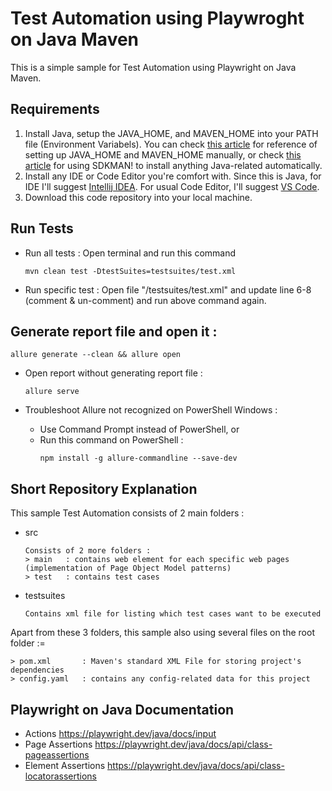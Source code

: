 # Test Automation using Playwroght on Java Maven
This is a simple sample for Test Automation using Playwright on Java Maven.

## Requirements 

1. Install Java, setup the JAVA_HOME, and MAVEN_HOME into your PATH file (Environment Variabels). You can check [this article](https://medium.com/@zorozeri/install-maven-by-setting-up-maven-home-abb4d158fcc6) for reference of setting up JAVA_HOME and MAVEN_HOME manually, or check [this article](https://medium.com/@zorozeri/manage-java-version-using-sdkman-including-maven-gradle-scala-kotlin-and-many-more-82532be9437e) for using SDKMAN! to install anything Java-related automatically.
2. Install any IDE or Code Editor you're comfort with. Since this is Java, for IDE I'll suggest [Intellij IDEA](https://www.jetbrains.com/idea/download). For usual Code Editor, I'll suggest [VS Code](https://code.visualstudio.com/).
3. Download this code repository into your local machine.

## Run Tests
* Run all tests : Open terminal and run this command
   ```
   mvn clean test -DtestSuites=testsuites/test.xml
   ```

* Run specific test : Open file "/testsuites/test.xml" and update line 6-8 (comment & un-comment) and run above command again.

## Generate report file and open it :

   ```
   allure generate --clean && allure open
   ```
*  Open report without generating report file : 

   ```
   allure serve
   ```
*  Troubleshoot Allure not recognized on PowerShell Windows :
   - Use Command Prompt instead of PowerShell, or
   - Run this command on PowerShell : 
     ```
     npm install -g allure-commandline --save-dev
     ```
   
## Short Repository Explanation

This sample Test Automation consists of 2 main folders : 

* src
   ```
   Consists of 2 more folders :
   > main   : contains web element for each specific web pages (implementation of Page Object Model patterns)
   > test   : contains test cases
   ```
* testsuites
   ```
   Contains xml file for listing which test cases want to be executed
   ```

Apart from these 3 folders, this sample also using several files on the root folder :=
   ```
   > pom.xml       : Maven's standard XML File for storing project's dependencies
   > config.yaml   : contains any config-related data for this project
   ```

## Playwright on Java Documentation
- Actions
  https://playwright.dev/java/docs/input
- Page Assertions
  https://playwright.dev/java/docs/api/class-pageassertions
- Element Assertions
  https://playwright.dev/java/docs/api/class-locatorassertions
